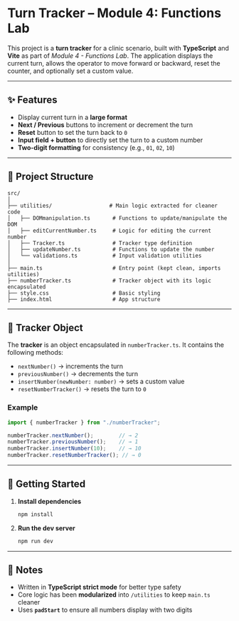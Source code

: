 # Turn Tracker – Module 4: Functions Lab

This project is a **turn tracker** for a clinic scenario, built with **TypeScript** and **Vite** as part of *Module 4 - Functions Lab*.
The application displays the current turn, allows the operator to move forward or backward, reset the counter, and optionally set a custom value.

---

## ✨ Features

* Display current turn in a **large format**
* **Next / Previous** buttons to increment or decrement the turn
* **Reset** button to set the turn back to `0`
* **Input field + button** to directly set the turn to a custom number
* **Two-digit formatting** for consistency (e.g., `01`, `02`, `10`)

---

## 📂 Project Structure

```
src/
│
├── utilities/                  # Main logic extracted for cleaner code
│   ├── DOMmanipulation.ts       # Functions to update/manipulate the DOM
│   ├── editCurrentNumber.ts     # Logic for editing the current number
│   ├── Tracker.ts               # Tracker type definition
│   ├── updateNumber.ts          # Functions to update the number
│   └── validations.ts           # Input validation utilities
│
├── main.ts                      # Entry point (kept clean, imports utilities)
├── numberTracker.ts             # Tracker object with its logic encapsulated
├── style.css                    # Basic styling
├── index.html                   # App structure
```

---

## 🧮 Tracker Object

The **tracker** is an object encapsulated in `numberTracker.ts`.
It contains the following methods:

* `nextNumber()` → increments the turn
* `previousNumber()` → decrements the turn
* `insertNumber(newNumber: number)` → sets a custom value
* `resetNumberTracker()` → resets the turn to `0`

### Example

```ts
import { numberTracker } from "./numberTracker";

numberTracker.nextNumber();        // → 2
numberTracker.previousNumber();    // → 1
numberTracker.insertNumber(10);    // → 10
numberTracker.resetNumberTracker(); // → 0
```

---

## 🚀 Getting Started

1. **Install dependencies**

   ```bash
   npm install
   ```

2. **Run the dev server**

   ```bash
   npm run dev
   ```

---

## 📝 Notes

* Written in **TypeScript strict mode** for better type safety
* Core logic has been **modularized** into `/utilities` to keep `main.ts` cleaner
* Uses **`padStart`** to ensure all numbers display with two digits

